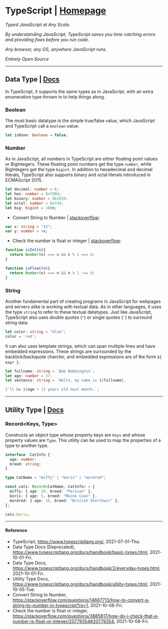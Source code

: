 # TypeScript | [Homepage](https://www.typescriptlang.org/)
*Typed JavaScript at Any Scale.*

*By understanding JavaScript, TypeScript saves you time catching errors and providing fixes before you run code.*

*Any browser, any OS, anywhere JavaScript runs.*

*Entirely Open Source*

----------

## Data Type | [Docs](https://www.typescriptlang.org/docs/handbook/2/everyday-types.html)
In TypeScript, it supports the same types as in JavaScript, with an extra enumeration type thrown in to help things along.

### Boolean
The most basic datatype is the simple true/false value, which JavaScript and TypeScript call a `boolean` value.

```TypeScript
let isDone: boolean = false;
```

### Number
As in JavaScript, all numbers in TypeScript are either floating point values or BigIntegers. These floating point numbers get the type `number`, while BigIntegers get the type `bigint`. In addition to hexadecimal and decimal literals, TypeScript also supports binary and octal literals introduced in ECMAScript 2015.

```TypeScript
let decimal: number = 6;
let hex: number = 0xf00d;
let binary: number = 0b1010;
let octal: number = 0o744;
let big: bigint = 100n;
```

- Convert String to Number | [stackoverflow](https://stackoverflow.com/questions/14667713/how-to-convert-a-string-to-number-in-typescript?rq=1):

```TypeScript
var x: string = "32";
var y: number = +x;
```

- Check the number is float or integer | [stackoverflow](https://stackoverflow.com/questions/3885817/how-do-i-check-that-a-number-is-float-or-integer/20779354#20779354):
```TypeScript
function isInt(n){
  return Number(n) === n && n % 1 === 0;
}

function isFloat(n){
  return Number(n) === n && n % 1 !== 0;
}
```

### String
Another fundamental part of creating programs in JavaScript for webpages and servers alike is working with textual data. As in other languages, it uses the type `string` to refer to these textual datatypes. Just like JavaScript, TypeScript also uses double quotes (`"`) or single quotes (`'`) to surround string data.

```TypeScript
let color: string = "blue";
color = 'red';
```

It can also uses template strings, which can span multiple lines and have embedded expressions. These strings are surrounded by the backtick/backquote charcter, and embedded expressions are of the form `${ expr }`.

```TypeScript
let fullname: string = `Bob Bobbington`;
let age: number = 37;
let sentence: string = `Hello, my name is ${fullname}.

I'll be ${age + 1} years old next month.`;
```

----------

## Utility Type | [Docs](https://www.typescriptlang.org/docs/handbook/utility-types.html)

### Record<Keys, Type>
Constructs an object type whose property keys are `Keys` and whose property values are `Type`. This utility can be used to map the properties of a type to another type.

```TypeScript
interface  CatInfo {
  age: number;
  breed: string;
}

type CatName = "miffy" | "boris" | "mordred";

const cats: Record<CatName, CatInfo> = {
  miffy: { age: 10, breed: "Persian" },
  boris: { age: 5, breed: "Maine Coon" },
  mordred: { age: 16, breed: "British Shorthair" },
};

cats.boris;
```

----------

#### Reference
- TypeScript, https://www.typescriptlang.org/, 2021-07-01-Thu.
- Data Type Docs (Deprecated), https://www.typescriptlang.org/docs/handbook/basic-types.html, 2021-10-01-Fri.
- Data Type Docs, https://www.typescriptlang.org/docs/handbook/2/everyday-types.html, 2021-10-01-Fri.
- Utility Type Docs, https://www.typescriptlang.org/docs/handbook/utility-types.html, 2021-10-05-Tue.
- Convert String to Number, https://stackoverflow.com/questions/14667713/how-to-convert-a-string-to-number-in-typescript?rq=1, 2021-10-08-Fri.
- Check the number is float or integer, https://stackoverflow.com/questions/3885817/how-do-i-check-that-a-number-is-float-or-integer/20779354#20779354, 2021-10-08-Fri.
